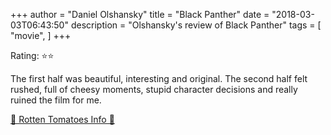 +++
author = "Daniel Olshansky"
title = "Black Panther"
date = "2018-03-03T06:43:50"
description = "Olshansky's review of Black Panther"
tags = [
    "movie",
]
+++

Rating: ⭐⭐

The first half was beautiful, interesting and original. The second half felt rushed, full of cheesy moments, stupid character decisions and really ruined the film for me.

[🍅 Rotten Tomatoes Info 🍅](https://www.rottentomatoes.com//m/black_panther_2018)